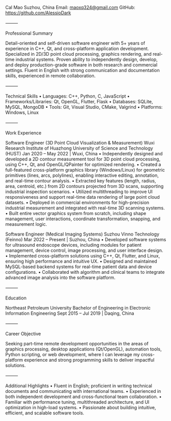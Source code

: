 Cal Mao
Suzhou, China
Email: maoxq324@gmail.com
GitHub: https://github.com/AlessioDark

⸻

Professional Summary

Detail-oriented and self-driven software engineer with 5+ years of experience in C++, Qt, and cross-platform application development. Specialized in 2D/3D point cloud processing, graphics rendering, and real-time industrial systems. Proven ability to independently design, develop, and deploy production-grade software in both research and commercial settings. Fluent in English with strong communication and documentation skills, experienced in remote collaboration.

⸻

Technical Skills
	•	Languages: C++, Python, C, JavaScript
	•	Frameworks/Libraries: Qt, OpenGL, Flutter, Flask
	•	Databases: SQLite, MySQL, MongoDB
	•	Tools: Git, Visual Studio, CMake, Valgrind
	•	Platforms: Windows, Linux

⸻

Work Experience

Software Engineer (3D Point Cloud Visualization & Measurement)
Wuxi Research Institute of Huazhong University of Science and Technology (HUST)
Jan 2020 – May 2022 | Wuxi, China
	•	Independently designed and developed a 2D contour measurement tool for 3D point cloud processing, using C++, Qt, and OpenGL/QPainter for optimized rendering.
	•	Created a full-featured cross-platform graphics library (Windows/Linux) for geometric primitives (lines, arcs, polylines), enabling interactive editing, annotation, and real-time contour analysis.
	•	Extracted key features (length, radius, area, centroid, etc.) from 2D contours projected from 3D scans, supporting industrial inspection scenarios.
	•	Utilized multithreading to improve UI responsiveness and support real-time data rendering of large point cloud datasets.
	•	Deployed in commercial environments for high-precision industrial measurement and integrated with real-time 3D scanning systems.
	•	Built entire vector graphics system from scratch, including shape management, user interactions, coordinate transformation, snapping, and measurement logic.

Software Engineer (Medical Imaging Systems)
Suzhou Vinno Technology (Feinno)
Mar 2022 – Present | Suzhou, China
	•	Developed software systems for ultrasound endoscope devices, including modules for patient management, device control, image processing, and user interface design.
	•	Implemented cross-platform solutions using C++, Qt, Flutter, and Linux, ensuring high performance and intuitive UX.
	•	Designed and maintained MySQL-based backend systems for real-time patient data and device configurations.
	•	Collaborated with algorithm and clinical teams to integrate advanced image analysis into the software platform.

⸻

Education

Northeast Petroleum University
Bachelor of Engineering in Electronic Information Engineering
Sept 2015 – Jul 2019 | Daqing, China

⸻

Career Objective

Seeking part-time remote development opportunities in the areas of graphics processing, desktop applications (Qt/OpenGL), automation tools, Python scripting, or web development, where I can leverage my cross-platform experience and strong programming skills to deliver impactful solutions.

⸻

Additional Highlights
	•	Fluent in English; proficient in writing technical documents and communicating with international teams.
	•	Experienced in both independent development and cross-functional team collaboration.
	•	Familiar with performance tuning, multithreaded architecture, and UI optimization in high-load systems.
	•	Passionate about building intuitive, efficient, and scalable software tools.
